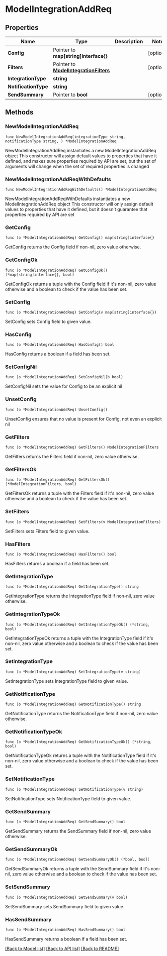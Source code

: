 # ModelIntegrationAddReq

## Properties

Name | Type | Description | Notes
------------ | ------------- | ------------- | -------------
**Config** | Pointer to **map[string]interface{}** |  | [optional] 
**Filters** | Pointer to [**ModelIntegrationFilters**](ModelIntegrationFilters.md) |  | [optional] 
**IntegrationType** | **string** |  | 
**NotificationType** | **string** |  | 
**SendSummary** | Pointer to **bool** |  | [optional] 

## Methods

### NewModelIntegrationAddReq

`func NewModelIntegrationAddReq(integrationType string, notificationType string, ) *ModelIntegrationAddReq`

NewModelIntegrationAddReq instantiates a new ModelIntegrationAddReq object
This constructor will assign default values to properties that have it defined,
and makes sure properties required by API are set, but the set of arguments
will change when the set of required properties is changed

### NewModelIntegrationAddReqWithDefaults

`func NewModelIntegrationAddReqWithDefaults() *ModelIntegrationAddReq`

NewModelIntegrationAddReqWithDefaults instantiates a new ModelIntegrationAddReq object
This constructor will only assign default values to properties that have it defined,
but it doesn't guarantee that properties required by API are set

### GetConfig

`func (o *ModelIntegrationAddReq) GetConfig() map[string]interface{}`

GetConfig returns the Config field if non-nil, zero value otherwise.

### GetConfigOk

`func (o *ModelIntegrationAddReq) GetConfigOk() (*map[string]interface{}, bool)`

GetConfigOk returns a tuple with the Config field if it's non-nil, zero value otherwise
and a boolean to check if the value has been set.

### SetConfig

`func (o *ModelIntegrationAddReq) SetConfig(v map[string]interface{})`

SetConfig sets Config field to given value.

### HasConfig

`func (o *ModelIntegrationAddReq) HasConfig() bool`

HasConfig returns a boolean if a field has been set.

### SetConfigNil

`func (o *ModelIntegrationAddReq) SetConfigNil(b bool)`

 SetConfigNil sets the value for Config to be an explicit nil

### UnsetConfig
`func (o *ModelIntegrationAddReq) UnsetConfig()`

UnsetConfig ensures that no value is present for Config, not even an explicit nil
### GetFilters

`func (o *ModelIntegrationAddReq) GetFilters() ModelIntegrationFilters`

GetFilters returns the Filters field if non-nil, zero value otherwise.

### GetFiltersOk

`func (o *ModelIntegrationAddReq) GetFiltersOk() (*ModelIntegrationFilters, bool)`

GetFiltersOk returns a tuple with the Filters field if it's non-nil, zero value otherwise
and a boolean to check if the value has been set.

### SetFilters

`func (o *ModelIntegrationAddReq) SetFilters(v ModelIntegrationFilters)`

SetFilters sets Filters field to given value.

### HasFilters

`func (o *ModelIntegrationAddReq) HasFilters() bool`

HasFilters returns a boolean if a field has been set.

### GetIntegrationType

`func (o *ModelIntegrationAddReq) GetIntegrationType() string`

GetIntegrationType returns the IntegrationType field if non-nil, zero value otherwise.

### GetIntegrationTypeOk

`func (o *ModelIntegrationAddReq) GetIntegrationTypeOk() (*string, bool)`

GetIntegrationTypeOk returns a tuple with the IntegrationType field if it's non-nil, zero value otherwise
and a boolean to check if the value has been set.

### SetIntegrationType

`func (o *ModelIntegrationAddReq) SetIntegrationType(v string)`

SetIntegrationType sets IntegrationType field to given value.


### GetNotificationType

`func (o *ModelIntegrationAddReq) GetNotificationType() string`

GetNotificationType returns the NotificationType field if non-nil, zero value otherwise.

### GetNotificationTypeOk

`func (o *ModelIntegrationAddReq) GetNotificationTypeOk() (*string, bool)`

GetNotificationTypeOk returns a tuple with the NotificationType field if it's non-nil, zero value otherwise
and a boolean to check if the value has been set.

### SetNotificationType

`func (o *ModelIntegrationAddReq) SetNotificationType(v string)`

SetNotificationType sets NotificationType field to given value.


### GetSendSummary

`func (o *ModelIntegrationAddReq) GetSendSummary() bool`

GetSendSummary returns the SendSummary field if non-nil, zero value otherwise.

### GetSendSummaryOk

`func (o *ModelIntegrationAddReq) GetSendSummaryOk() (*bool, bool)`

GetSendSummaryOk returns a tuple with the SendSummary field if it's non-nil, zero value otherwise
and a boolean to check if the value has been set.

### SetSendSummary

`func (o *ModelIntegrationAddReq) SetSendSummary(v bool)`

SetSendSummary sets SendSummary field to given value.

### HasSendSummary

`func (o *ModelIntegrationAddReq) HasSendSummary() bool`

HasSendSummary returns a boolean if a field has been set.


[[Back to Model list]](../README.md#documentation-for-models) [[Back to API list]](../README.md#documentation-for-api-endpoints) [[Back to README]](../README.md)


